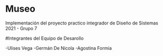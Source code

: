# Museo
Implementación del proyecto practico integrador de Diseño de Sistemas 2021 - Grupo 7

#Integrantes del Equipo de Desarollo

-Ulises Vega
-Germán De Nicola
-Agostina Formia

